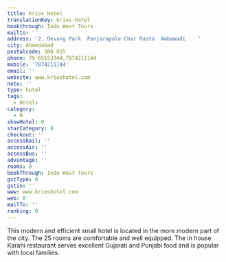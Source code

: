 ```yaml
---
title: Krios Hotel
translationKey: krios-hotel
bookthrough: Indo West Tours
mailto: ''
address: '2, Devang Park  Panjarapole Char Rasta  Ambawadi    '
city: Ahmedabad
postalcode: 380 015
phone: 79-65153344,7874211144
mobile: '7874211144'
email: ''
website: www.krioshotel.com
note: ''
type: hotel
tags:
  - Hotels
category:
  - H
showHotel: 0
starCategory: 0
checkout: ''
accessRail: ''
accessAir: ''
accessBus: ''
advantage: ''
rooms: 0
bookThrough: Indo West Tours
gstType: 0
gstin: ''
www: www.krioshotel.com
web: 0
mailTo: ''
ranking: 0
---
```







This modern and efficient small hotel is located in the more modern part of the city. The 25 rooms are comfortable and well equipped. The in house Karahi restaurant serves excellent Gujarati and Punjabi food and is popular with local families.
